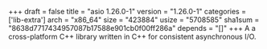 +++
draft = false
title = "asio 1.26.0-1"
version = "1.26.0-1"
categories = ['lib-extra']
arch = "x86_64"
size = "423884"
usize = "5708585"
sha1sum = "8638d7717434957087b17588e901cb0f00ff286a"
depends = "[]"
+++
A a cross-platform C++ library written in C++ for consistent asynchronous I/O.